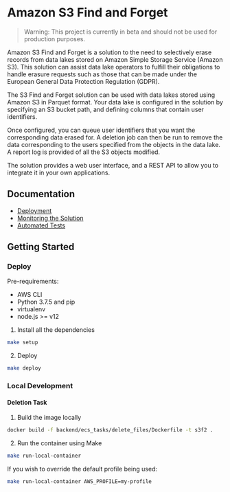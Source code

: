 Amazon S3 Find and Forget
=========================

> Warning: This project is currently in beta and should not be used for
> production purposes.

Amazon S3 Find and Forget is a solution to the need to selectively erase
records from data lakes stored on Amazon Simple Storage Service (Amazon S3).
This solution can assist data lake operators to fulfill their obligations to
handle erasure requests such as those that can be made under the European
General Data Protection Regulation (GDPR).

The S3 Find and Forget solution can be used with data lakes stored using Amazon
S3 in Parquet format. Your data lake is configured in the solution by
specifying an S3 bucket path, and defining columns that contain user identifiers.

Once configured, you can queue user identifiers that you want the corresponding
data erased for. A deletion job can then be run to remove the data
corresponding to the users specified from the objects in the data lake. A
report log is provided of all the S3 objects modified.

The solution provides a web user interface, and a REST API to allow you to
integrate it in your own applications.

## Documentation
- [Deployment](#deploy)
- [Monitoring the Solution](docs/MONITORING.md)
- [Automated Tests](docs/TESTING.md)

## Getting Started

### Deploy

Pre-requirements:
* AWS CLI
* Python 3.7.5 and pip
* virtualenv
* node.js >= v12

1. Install all the dependencies

```bash
make setup
```

2. Deploy

```bash
make deploy
```

### Local Development

#### Deletion Task
1. Build the image locally
```bash
docker build -f backend/ecs_tasks/delete_files/Dockerfile -t s3f2 .
```

2. Run the container using Make
```bash
make run-local-container
```
If you wish to override the default profile being used:
```bash
make run-local-container AWS_PROFILE=my-profile
```
